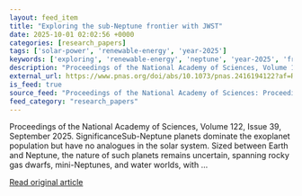 ```yaml
---
layout: feed_item
title: "Exploring the sub-Neptune frontier with JWST"
date: 2025-10-01 02:02:56 +0000
categories: [research_papers]
tags: ['solar-power', 'renewable-energy', 'year-2025']
keywords: ['exploring', 'renewable-energy', 'neptune', 'year-2025', 'frontier', 'solar-power']
description: "Proceedings of the National Academy of Sciences, Volume 122, Issue 39, September 2025"
external_url: https://www.pnas.org/doi/abs/10.1073/pnas.2416194122?af=R
is_feed: true
source_feed: "Proceedings of the National Academy of Sciences: Proceedings of the National Academy of Sciences: Table of Contents"
feed_category: "research_papers"
---
```


Proceedings of the National Academy of Sciences, Volume 122, Issue 39, September 2025. SignificanceSub-Neptune planets dominate the exoplanet population but have no analogues in the solar system. Sized between Earth and Neptune, the nature of such planets remains uncertain, spanning rocky gas dwarfs, mini-Neptunes, and water worlds, with ...

[Read original article](https://www.pnas.org/doi/abs/10.1073/pnas.2416194122?af=R)
